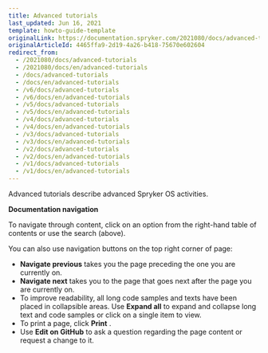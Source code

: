 ```yaml
---
title: Advanced tutorials
last_updated: Jun 16, 2021
template: howto-guide-template
originalLink: https://documentation.spryker.com/2021080/docs/advanced-tutorials
originalArticleId: 4465ffa9-2d19-4a26-b418-75670e602604
redirect_from:
  - /2021080/docs/advanced-tutorials
  - /2021080/docs/en/advanced-tutorials
  - /docs/advanced-tutorials
  - /docs/en/advanced-tutorials
  - /v6/docs/advanced-tutorials
  - /v6/docs/en/advanced-tutorials
  - /v5/docs/advanced-tutorials
  - /v5/docs/en/advanced-tutorials
  - /v4/docs/advanced-tutorials
  - /v4/docs/en/advanced-tutorials
  - /v3/docs/advanced-tutorials
  - /v3/docs/en/advanced-tutorials
  - /v2/docs/advanced-tutorials
  - /v2/docs/en/advanced-tutorials
  - /v1/docs/advanced-tutorials
  - /v1/docs/en/advanced-tutorials
---
```


Advanced tutorials describe advanced Spryker OS activities.

**Documentation navigation**

To navigate through content, click on an option from the right-hand table of contents or use the search (above).

You can also use navigation buttons on the top right corner of page:

* **Navigate previous** takes you the page preceding the one you are currently on.
* **Navigate next**  takes you to the page that goes next after the page you are currently on.
* To improve readability, all long code samples and texts have been placed in collapsible areas. Use **Expand all**  to expand and collapse long text and code samples or click on a single item to view.
* To print a page, click **Print** .
* Use **Edit on GitHub**  to ask a question regarding the page content or request a change to it.
